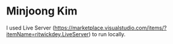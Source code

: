 # Minjoong Kim

I used Live Server (https://marketplace.visualstudio.com/items/?itemName=ritwickdey.LiveServer) to run locally.
